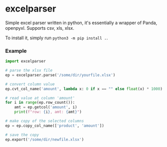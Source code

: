# excelparser

Simple excel parser written in python, it's essentially a wrapper of Panda, openpyxl. Supports csv, xls, xlsx.

To install it, simply run `python3 -m pip install .`.

### Example

```py
import excelparser

# parse the xlsx file
ep = excelparser.parse('/some/dir/yourfile.xlsx')

# convert column value
ep.cvt_col_name('amount', lambda x: 0 if x == "" else float(x) * 1000)

# read value at column 'amount'
for i in range(ep.row_count()):
    amt = ep.getcol('amount', i)
    print(f"row: {i}, amt: {amt}")

# make copy of the selected columns
ep = ep.copy_col_name(['product', 'amount'])

# save the copy
ep.export('/some/dir/newfile.xlsx')
```

